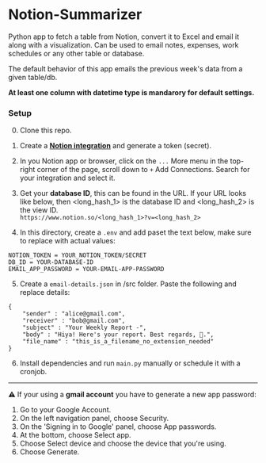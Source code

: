 # Notion-Summarizer

Python app to fetch a table from Notion, convert it to Excel and email it along with a visualization. Can be used to email notes, expenses, work schedules or any other table or database.

The default behavior of this app emails the previous week's data from a given table/db.

**At least one column with datetime type is mandarory for default settings.**

### Setup

0. Clone this repo.

1. Create a **[Notion integration](https://www.notion.so/profile/integrations)** and generate a token (secret).

2. In you Notion app or browser, click on the `...` More menu in the top-right corner of the page, scroll down to `+` Add Connections. Search for your integration and select it.

3. Get your **database ID**, this can be found in the URL. If your URL looks like below, then <long_hash_1> is the database ID and <long_hash_2> is the view ID. <br>```https://www.notion.so/<long_hash_1>?v=<long_hash_2>```
    

4. In this directory, create a `.env` and add paset the text below, make sure to replace with actual values:
```
NOTION_TOKEN = YOUR_NOTION_TOKEN/SECRET
DB_ID = YOUR-DATABASE-ID
EMAIL_APP_PASSWORD = YOUR-EMAIL-APP-PASSWORD
```

5. Create a `email-details.json` in /src folder. Paste the following and replace details:

```
{
    "sender" : "alice@gmail.com",
    "receiver" : "bob@gmail.com",
    "subject" : "Your Weekly Report -",
    "body" : "Hiya! Here's your report. Best regards, 🐹.",
    "file_name" : "this_is_a_filename_no_extension_needed"
}
```

6. Install dependencies and run `main.py` manually or schedule it with a cronjob.

---


⚠️ If your using a **gmail account** you have to generate a new app password:

1. Go to your Google Account.
2. On the left navigation panel, choose Security.
3. On the 'Signing in to Google' panel, choose App passwords.
4. At the bottom, choose Select app.
5. Choose Select device and choose the device that you're using.
6. Choose Generate.